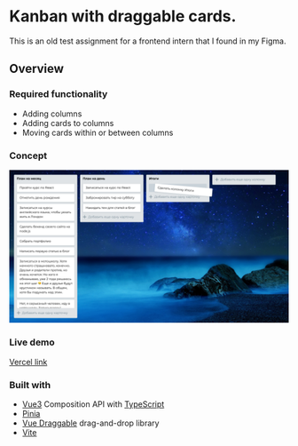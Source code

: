 # Kanban with draggable cards.

This is an old test assignment for a frontend intern that I found in my Figma.

## Overview

### Required functionality

- Adding columns
- Adding cards to columns
- Moving cards within or between columns

### Concept

![](concept.png)

### Live demo
[Vercel link]()

### Built with

- [Vue3](https://vuejs.org) Composition API with [TypeScript](https://www.typescriptlang.org)
- [Pinia](https://pinia.vuejs.org)
- [Vue Draggable](https://github.com/SortableJS/vue.draggable.next) drag-and-drop library
- [Vite](https://vitejs.dev)
